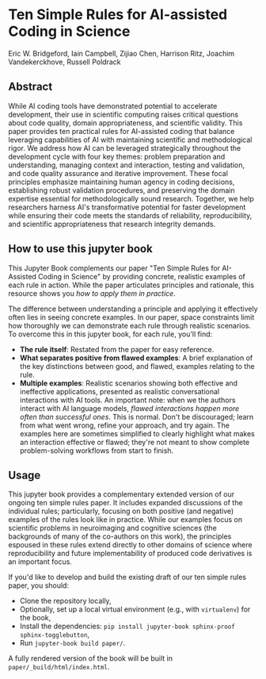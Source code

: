# Ten Simple Rules for AI-assisted Coding in Science

Eric W. Bridgeford, Iain Campbell, Zijiao Chen, Harrison Ritz, Joachim Vandekerckhove, Russell Poldrack

## Abstract

While AI coding tools have demonstrated potential to accelerate development, their use in scientific computing raises critical questions about code quality, domain appropriateness, and scientific validity. This paper provides ten practical rules for AI-assisted coding that balance leveraging capabilities of AI with maintaining scientific and methodological rigor. We address how AI can be leveraged strategically throughout the development cycle with four key themes: problem preparation and understanding, managing context and interaction, testing and validation, and code quality assurance and iterative improvement. These focal principles emphasize maintaining human agency in coding decisions, establishing robust validation procedures, and preserving the domain expertise essential for methodologically sound research. Together, we help researchers harness AI's transformative potential for faster development while ensuring their code meets the standards of reliability, reproducibility, and scientific appropriateness that research integrity demands.

## How to use this jupyter book

This Jupyter Book complements our paper "Ten Simple Rules for AI-Assisted Coding in Science" by providing concrete, realistic examples of each rule in action. While the paper articulates principles and rationale, this resource shows you *how to apply them in practice*.

The difference between understanding a principle and applying it effectively often lies in seeing concrete examples. In our paper, space constraints limit how thoroughly we can demonstrate each rule through realistic scenarios. To overcome this in this jupyter book, for each rule, you'll find:

- **The rule itself**: Restated from the paper for easy reference.
- **What separates positive from flawed examples**: A brief explanation of the key distinctions between good, and flawed, examples relating to the rule.
- **Multiple examples**: Realistic scenarios showing both effective and ineffective applications, presented as realistic conversational interactions with AI tools. An important note: when we the authors interact with AI language models, *flawed interactions happen more often than successful ones*. This is normal. Don't be discouraged; learn from what went wrong, refine your approach, and try again. The examples here are sometimes simplified to clearly highlight what makes an interaction effective or flawed; they're not meant to show complete problem-solving workflows from start to finish.


## Usage

This jupyter book provides a complementary extended version of our ongoing ten simple rules paper. It includes expanded discussions of the individual rules; particularly, focusing on both positive (and negative) examples of the rules look like in practice. While our examples focus on scientific problems in neuroimaging and cognitive sciences (the backgrounds of many of the co-authors on this work), the principles espoused in these rules extend directly to other domains of science where reproducibility and future implementability of produced code derivatives is an important focus. 

If you'd like to develop and build the existing draft of our ten simple rules paper, you should:

+ Clone the repository locally,
+ Optionally, set up a local virtual environment (e.g., with `virtualenv`) for the book,
+ Install the dependencies: `pip install jupyter-book sphinx-proof sphinx-togglebutton`,
+ Run `jupyter-book build paper/`.

A fully rendered version of the book will be built in `paper/_build/html/index.html`.
